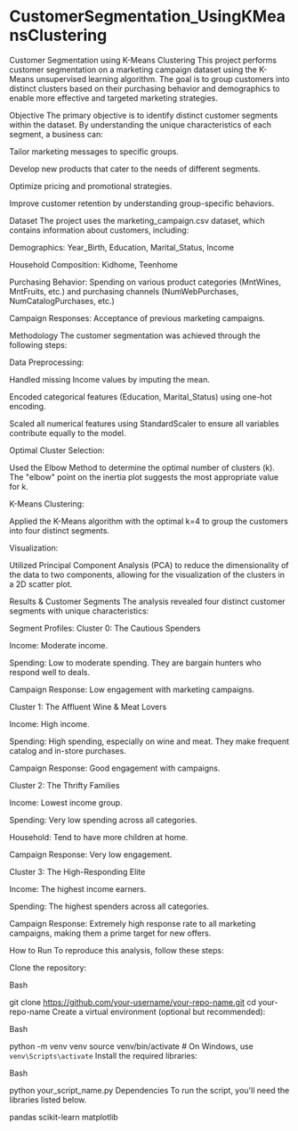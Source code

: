# CustomerSegmentation_UsingKMeansClustering
Customer Segmentation using K-Means Clustering
This project performs customer segmentation on a marketing campaign dataset using the K-Means unsupervised learning algorithm. The goal is to group customers into distinct clusters based on their purchasing behavior and demographics to enable more effective and targeted marketing strategies.

Objective
The primary objective is to identify distinct customer segments within the dataset. By understanding the unique characteristics of each segment, a business can:

Tailor marketing messages to specific groups.

Develop new products that cater to the needs of different segments.

Optimize pricing and promotional strategies.

Improve customer retention by understanding group-specific behaviors.

Dataset
The project uses the marketing_campaign.csv dataset, which contains information about customers, including:

Demographics: Year_Birth, Education, Marital_Status, Income

Household Composition: Kidhome, Teenhome

Purchasing Behavior: Spending on various product categories (MntWines, MntFruits, etc.) and purchasing channels (NumWebPurchases, NumCatalogPurchases, etc.)

Campaign Responses: Acceptance of previous marketing campaigns.

Methodology
The customer segmentation was achieved through the following steps:

Data Preprocessing:

Handled missing Income values by imputing the mean.

Encoded categorical features (Education, Marital_Status) using one-hot encoding.

Scaled all numerical features using StandardScaler to ensure all variables contribute equally to the model.

Optimal Cluster Selection:

Used the Elbow Method to determine the optimal number of clusters (k). The "elbow" point on the inertia plot suggests the most appropriate value for k.

K-Means Clustering:

Applied the K-Means algorithm with the optimal k=4 to group the customers into four distinct segments.

Visualization:

Utilized Principal Component Analysis (PCA) to reduce the dimensionality of the data to two components, allowing for the visualization of the clusters in a 2D scatter plot.

Results & Customer Segments
The analysis revealed four distinct customer segments with unique characteristics:

Segment Profiles:
Cluster 0: The Cautious Spenders

Income: Moderate income.

Spending: Low to moderate spending. They are bargain hunters who respond well to deals.

Campaign Response: Low engagement with marketing campaigns.

Cluster 1: The Affluent Wine & Meat Lovers

Income: High income.

Spending: High spending, especially on wine and meat. They make frequent catalog and in-store purchases.

Campaign Response: Good engagement with campaigns.

Cluster 2: The Thrifty Families

Income: Lowest income group.

Spending: Very low spending across all categories.

Household: Tend to have more children at home.

Campaign Response: Very low engagement.

Cluster 3: The High-Responding Elite

Income: The highest income earners.

Spending: The highest spenders across all categories.

Campaign Response: Extremely high response rate to all marketing campaigns, making them a prime target for new offers.

How to Run
To reproduce this analysis, follow these steps:

Clone the repository:

Bash

git clone https://github.com/your-username/your-repo-name.git
cd your-repo-name
Create a virtual environment (optional but recommended):

Bash

python -m venv venv
source venv/bin/activate  # On Windows, use `venv\Scripts\activate`
Install the required libraries:

Bash

python your_script_name.py
Dependencies
To run the script, you'll need the libraries listed below.

pandas
scikit-learn
matplotlib
